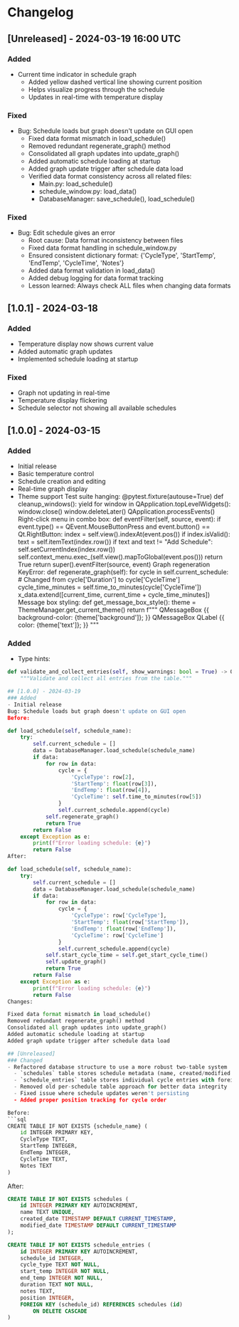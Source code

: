 # Changelog

## [Unreleased] - 2024-03-19 16:00 UTC
### Added
- Current time indicator in schedule graph
  - Added yellow dashed vertical line showing current position
  - Helps visualize progress through the schedule
  - Updates in real-time with temperature display

### Fixed
- Bug: Schedule loads but graph doesn't update on GUI open
  - Fixed data format mismatch in load_schedule()
  - Removed redundant regenerate_graph() method
  - Consolidated all graph updates into update_graph()
  - Added automatic schedule loading at startup
  - Added graph update trigger after schedule data load
  - Verified data format consistency across all related files:
    - Main.py: load_schedule()
    - schedule_window.py: load_data()
    - DatabaseManager: save_schedule(), load_schedule()

### Fixed
- Bug: Edit schedule gives an error
  - Root cause: Data format inconsistency between files
  - Fixed data format handling in schedule_window.py
  - Ensured consistent dictionary format: 
    {'CycleType', 'StartTemp', 'EndTemp', 'CycleTime', 'Notes'}
  - Added data format validation in load_data()
  - Added debug logging for data format tracking
  - Lesson learned: Always check ALL files when changing data formats

## [1.0.1] - 2024-03-18
### Added
- Temperature display now shows current value
- Added automatic graph updates
- Implemented schedule loading at startup

### Fixed
- Graph not updating in real-time
- Temperature display flickering
- Schedule selector not showing all available schedules

## [1.0.0] - 2024-03-15
### Added
- Initial release
- Basic temperature control
- Schedule creation and editing
- Real-time graph display
- Theme support 
Test suite hanging:
@pytest.fixture(autouse=True)
def cleanup_windows():
    yield
    for window in QApplication.topLevelWidgets():
        window.close()
        window.deleteLater()
    QApplication.processEvents()
Right-click menu in combo box:
def eventFilter(self, source, event):
    if event.type() == QEvent.MouseButtonPress and event.button() == Qt.RightButton:
        index = self.view().indexAt(event.pos())
        if index.isValid():
            text = self.itemText(index.row())
            if text and text != "Add Schedule":
                self.setCurrentIndex(index.row())
                self.context_menu.exec_(self.view().mapToGlobal(event.pos()))
                return True
    return super().eventFilter(source, event)
Graph regeneration KeyError:
def regenerate_graph(self):
    for cycle in self.current_schedule:
        # Changed from cycle['Duration'] to cycle['CycleTime']
        cycle_time_minutes = self.time_to_minutes(cycle['CycleTime'])
        x_data.extend([current_time, current_time + cycle_time_minutes])
Message box styling:
def get_message_box_style():
    theme = ThemeManager.get_current_theme()
    return f"""
        QMessageBox {{
            background-color: {theme['background']};
        }}
        QMessageBox QLabel {{
            color: {theme['text']};
        }}
    """

### Added
- Type hints:
```python
def validate_and_collect_entries(self, show_warnings: bool = True) -> Optional[List[Dict]]:
    """Validate and collect all entries from the table."""

## [1.0.0] - 2024-03-19
### Added
- Initial release 
Bug: Schedule loads but graph doesn't update on GUI open
Before:

def load_schedule(self, schedule_name):
    try:
        self.current_schedule = []
        data = DatabaseManager.load_schedule(schedule_name)
        if data:
            for row in data:
                cycle = {
                    'CycleType': row[2],
                    'StartTemp': float(row[3]),
                    'EndTemp': float(row[4]),
                    'CycleTime': self.time_to_minutes(row[5])
                }
                self.current_schedule.append(cycle)
            self.regenerate_graph()
            return True
        return False
    except Exception as e:
        print(f"Error loading schedule: {e}")
        return False
After:

def load_schedule(self, schedule_name):
    try:
        self.current_schedule = []
        data = DatabaseManager.load_schedule(schedule_name)
        if data:
            for row in data:
                cycle = {
                    'CycleType': row['CycleType'],
                    'StartTemp': float(row['StartTemp']),
                    'EndTemp': float(row['EndTemp']),
                    'CycleTime': row['CycleTime']
                }
                self.current_schedule.append(cycle)
            self.start_cycle_time = self.get_start_cycle_time()
            self.update_graph()
            return True
        return False
    except Exception as e:
        print(f"Error loading schedule: {e}")
        return False
Changes:

Fixed data format mismatch in load_schedule()
Removed redundant regenerate_graph() method
Consolidated all graph updates into update_graph()
Added automatic schedule loading at startup
Added graph update trigger after schedule data load

## [Unreleased]
### Changed
- Refactored database structure to use a more robust two-table system
  - `schedules` table stores schedule metadata (name, created/modified dates)
  - `schedule_entries` table stores individual cycle entries with foreign key to schedules
  - Removed old per-schedule table approach for better data integrity
  - Fixed issue where schedule updates weren't persisting
  - Added proper position tracking for cycle order

Before:
```sql
CREATE TABLE IF NOT EXISTS {schedule_name} (
    id INTEGER PRIMARY KEY,
    CycleType TEXT,
    StartTemp INTEGER,
    EndTemp INTEGER,
    CycleTime TEXT,
    Notes TEXT
)
```

After:
```sql
CREATE TABLE IF NOT EXISTS schedules (
    id INTEGER PRIMARY KEY AUTOINCREMENT,
    name TEXT UNIQUE,
    created_date TIMESTAMP DEFAULT CURRENT_TIMESTAMP,
    modified_date TIMESTAMP DEFAULT CURRENT_TIMESTAMP
);

CREATE TABLE IF NOT EXISTS schedule_entries (
    id INTEGER PRIMARY KEY AUTOINCREMENT,
    schedule_id INTEGER,
    cycle_type TEXT NOT NULL,
    start_temp INTEGER NOT NULL,
    end_temp INTEGER NOT NULL,
    duration TEXT NOT NULL,
    notes TEXT,
    position INTEGER,
    FOREIGN KEY (schedule_id) REFERENCES schedules (id)
        ON DELETE CASCADE
)
```